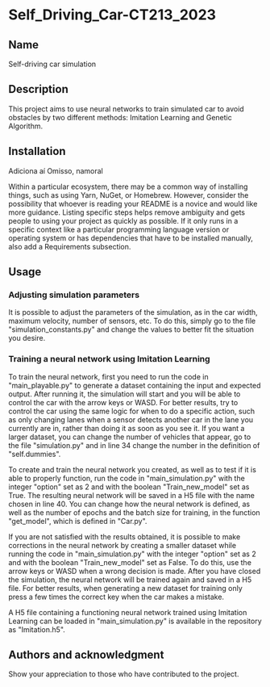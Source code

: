 # Self_Driving_Car-CT213_2023

## Name
Self-driving car simulation

## Description
This project aims to use neural networks to train simulated car to avoid obstacles by two different methods: Imitation Learning and Genetic Algorithm.

## Installation
Adiciona aí Omisso, namoral

Within a particular ecosystem, there may be a common way of installing things, such as using Yarn, NuGet, or Homebrew. However, consider the possibility that whoever is reading your README is a novice and would like more guidance. Listing specific steps helps remove ambiguity and gets people to using your project as quickly as possible. If it only runs in a specific context like a particular programming language version or operating system or has dependencies that have to be installed manually, also add a Requirements subsection.

## Usage

### Adjusting simulation parameters

It is possible to adjust the parameters of the simulation, as in the car width, maximum velocity, number of sensors, etc. To do this, simply go to the file "simulation_constants.py" and change the values to better fit the situation you desire.

### Training a neural network using Imitation Learning

To train the neural network, first you need to run the code in "main_playable.py" to generate a dataset containing the input and expected output. After running it, the simulation will start and you will be able to control the car with the arrow keys or WASD.
For better results, try to control the car using the same logic for when to do a specific action, such as only changing lanes when a sensor detects another car in the lane you currently are in, rather than doing it as soon as you see it.
If you want a larger dataset, you can change the number of vehicles that appear, go to the file "simulation.py" and in line 34 change the number in the definition of "self.dummies".

To create and train the neural network you created, as well as to test if it is able to properly function, run the code in "main_simulation.py" with the integer "option" set as 2 and with the boolean "Train_new_model" set as True. The resulting neural network will be saved in a H5 file with the name chosen in line 40.
You can change how the neural network is defined, as well as the number of epochs and the batch size for training, in the function "get_model", which is defined in "Car.py".

If you are not satisfied with the results obtained, it is possible to make corrections in the neural network by creating a smaller dataset while running the code in "main_simulation.py" with the integer "option" set as 2 and with the boolean "Train_new_model" set as False. To do this, use the arrow keys or WASD when a wrong decision is made. After you have closed the simulation, the neural network will be trained again and saved in a H5 file.
For better results, when generating a new dataset for training only press a few times the correct key when the car makes a mistake.

A H5 file containing a functioning neural network trained using Imitation Learning can be loaded in "main_simulation.py" is available in the repository as "Imitation.h5".

## Authors and acknowledgment
Show your appreciation to those who have contributed to the project.
